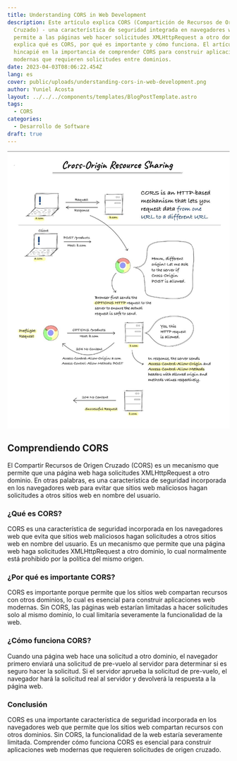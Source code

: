 ```yaml
---
title: Understanding CORS in Web Development
description: Este artículo explica CORS (Compartición de Recursos de Origen
  Cruzado) - una característica de seguridad integrada en navegadores web que
  permite a las páginas web hacer solicitudes XMLHttpRequest a otro dominio. Se
  explica qué es CORS, por qué es importante y cómo funciona. El artículo hace
  hincapié en la importancia de comprender CORS para construir aplicaciones web
  modernas que requieren solicitudes entre dominios.
date: 2023-04-03T08:06:22.454Z
lang: es
cover: public/uploads/understanding-cors-in-web-development.png
author: Yuniel Acosta
layout: ../../../components/templates/BlogPostTemplate.astro
tags:
  - CORS
categories:
  - Desarrollo de Software
draft: true
---
```

![CORS](public/uploads/cors.png "CORS")

## Comprendiendo CORS

El Compartir Recursos de Origen Cruzado (CORS) es un mecanismo que permite que una página web haga solicitudes XMLHttpRequest a otro dominio. En otras palabras, es una característica de seguridad incorporada en los navegadores web para evitar que sitios web maliciosos hagan solicitudes a otros sitios web en nombre del usuario.

### ¿Qué es CORS?

CORS es una característica de seguridad incorporada en los navegadores web que evita que sitios web maliciosos hagan solicitudes a otros sitios web en nombre del usuario. Es un mecanismo que permite que una página web haga solicitudes XMLHttpRequest a otro dominio, lo cual normalmente está prohibido por la política del mismo origen.

### ¿Por qué es importante CORS?

CORS es importante porque permite que los sitios web compartan recursos con otros dominios, lo cual es esencial para construir aplicaciones web modernas. Sin CORS, las páginas web estarían limitadas a hacer solicitudes solo al mismo dominio, lo cual limitaría severamente la funcionalidad de la web.

### ¿Cómo funciona CORS?

Cuando una página web hace una solicitud a otro dominio, el navegador primero enviará una solicitud de pre-vuelo al servidor para determinar si es seguro hacer la solicitud. Si el servidor aprueba la solicitud de pre-vuelo, el navegador hará la solicitud real al servidor y devolverá la respuesta a la página web.

### Conclusión

CORS es una importante característica de seguridad incorporada en los navegadores web que permite que los sitios web compartan recursos con otros dominios. Sin CORS, la funcionalidad de la web estaría severamente limitada. Comprender cómo funciona CORS es esencial para construir aplicaciones web modernas que requieren solicitudes de origen cruzado.